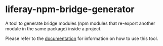 # liferay-npm-bridge-generator

A tool to generate bridge modules (npm modules that re-export another module in
the same package) inside a project.

Please refer to the
[documentation](https://github.com/liferay/liferay-frontend-projects/tree/master/maintenance/projects/js-toolkit/docs/How-to-use-liferay-npm-bridge-generator.md)
for information on how to use this tool.
